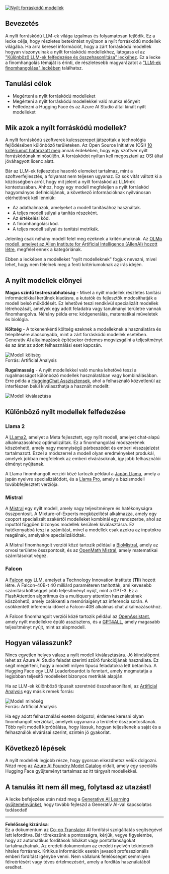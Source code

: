 <!--
CO_OP_TRANSLATOR_METADATA:
{
  "original_hash": "a2a83aac52158c23161046cbd13faa2b",
  "translation_date": "2025-10-17T21:34:10+00:00",
  "source_file": "16-open-source-models/README.md",
  "language_code": "hu"
}
-->
[![Nyílt forráskódú modellek](../../../translated_images/16-lesson-banner.6b56555e8404fda1716382db4832cecbe616ccd764de381f0af6cfd694d05f74.hu.png)](https://youtu.be/CuICgfuHFSg?si=x8SpFRUsIxM9dohN)

## Bevezetés

A nyílt forráskódú LLM-ek világa izgalmas és folyamatosan fejlődik. Ez a lecke célja, hogy részletes betekintést nyújtson a nyílt forráskódú modellek világába. Ha arra keresel információt, hogy a zárt forráskódú modellek hogyan viszonyulnak a nyílt forráskódú modellekhez, látogass el az ["Különböző LLM-ek felfedezése és összehasonlítása" leckéhez](../02-exploring-and-comparing-different-llms/README.md?WT.mc_id=academic-105485-koreyst). Ez a lecke a finomhangolás témáját is érinti, de részletesebb magyarázatot a ["LLM-ek finomhangolása" leckében](../18-fine-tuning/README.md?WT.mc_id=academic-105485-koreyst) találhatsz.

## Tanulási célok

- Megérteni a nyílt forráskódú modelleket
- Megérteni a nyílt forráskódú modellekkel való munka előnyeit
- Felfedezni a Hugging Face és az Azure AI Studio által kínált nyílt modelleket

## Mik azok a nyílt forráskódú modellek?

A nyílt forráskódú szoftverek kulcsszerepet játszottak a technológia fejlődésében különböző területeken. Az Open Source Initiative (OSI) [10 kritériumot határozott meg](https://web.archive.org/web/20241126001143/https://opensource.org/osd?WT.mc_id=academic-105485-koreyst) annak érdekében, hogy egy szoftver nyílt forráskódúnak minősüljön. A forráskódot nyíltan kell megosztani az OSI által jóváhagyott licenc alatt.

Bár az LLM-ek fejlesztése hasonló elemeket tartalmaz, mint a szoftverfejlesztés, a folyamat nem teljesen ugyanaz. Ez sok vitát váltott ki a közösségben arról, hogy mit jelent a nyílt forráskód az LLM-ek kontextusában. Ahhoz, hogy egy modell megfeleljen a nyílt forráskód hagyományos definíciójának, a következő információknak nyilvánosan elérhetőnek kell lenniük:

- Az adathalmazok, amelyeket a modell tanításához használtak.
- A teljes modell súlyai a tanítás részeként.
- Az értékelési kód.
- A finomhangolási kód.
- A teljes modell súlyai és tanítási metrikák.

Jelenleg csak néhány modell felel meg ezeknek a kritériumoknak. Az [OLMo modell, amelyet az Allen Institute for Artificial Intelligence (AllenAI) hozott létre](https://huggingface.co/allenai/OLMo-7B?WT.mc_id=academic-105485-koreyst), megfelel ennek a kategóriának.

Ebben a leckében a modelleket "nyílt modelleknek" fogjuk nevezni, mivel lehet, hogy nem felelnek meg a fenti kritériumoknak az írás idején.

## A nyílt modellek előnyei

**Magas szintű testreszabhatóság** - Mivel a nyílt modellek részletes tanítási információkkal kerülnek kiadásra, a kutatók és fejlesztők módosíthatják a modell belső működését. Ez lehetővé teszi rendkívül specializált modellek létrehozását, amelyek egy adott feladatra vagy tanulmányi területre vannak finomhangolva. Néhány példa erre: kódgenerálás, matematikai műveletek és biológia.

**Költség** - A tokenenkénti költség ezeknek a modelleknek a használatára és telepítésére alacsonyabb, mint a zárt forráskódú modellek esetében. Generatív AI alkalmazások építésekor érdemes megvizsgálni a teljesítményt és az árat az adott felhasználási eset kapcsán.

![Modell költség](../../../translated_images/model-price.3f5a3e4d32ae00b465325159e1f4ebe7b5861e95117518c6bfc37fe842950687.hu.png)  
Forrás: Artificial Analysis

**Rugalmasság** - A nyílt modellekkel való munka lehetővé teszi a rugalmasságot különböző modellek használatában vagy kombinálásában. Erre példa a [HuggingChat Asszisztensek](https://huggingface.co/chat?WT.mc_id=academic-105485-koreyst), ahol a felhasználó közvetlenül az interfészen belül kiválaszthatja a használt modellt:

![Modell kiválasztása](../../../translated_images/choose-model.f095d15bbac922141591fd4fac586dc8d25e69b42abf305d441b84c238e293f2.hu.png)

## Különböző nyílt modellek felfedezése

### Llama 2

A [LLama2](https://huggingface.co/meta-llama?WT.mc_id=academic-105485-koreyst), amelyet a Meta fejlesztett, egy nyílt modell, amelyet chat-alapú alkalmazásokhoz optimalizáltak. Ez a finomhangolási módszerének köszönhető, amely nagy mennyiségű párbeszédet és emberi visszajelzést tartalmazott. Ezzel a módszerrel a modell olyan eredményeket produkál, amelyek jobban megfelelnek az emberi elvárásoknak, így jobb felhasználói élményt nyújtanak.

A Llama finomhangolt verziói közé tartozik például a [Japán Llama](https://huggingface.co/elyza/ELYZA-japanese-Llama-2-7b?WT.mc_id=academic-105485-koreyst), amely a japán nyelvre specializálódott, és a [Llama Pro](https://huggingface.co/TencentARC/LLaMA-Pro-8B?WT.mc_id=academic-105485-koreyst), amely a bázismodell továbbfejlesztett verziója.

### Mistral

A [Mistral](https://huggingface.co/mistralai?WT.mc_id=academic-105485-koreyst) egy nyílt modell, amely nagy teljesítményre és hatékonyságra összpontosít. A Mixture-of-Experts megközelítést alkalmazza, amely egy csoport specializált szakértői modelleket kombinál egy rendszerbe, ahol az inputtól függően bizonyos modellek kerülnek kiválasztásra. Ez hatékonyabbá teszi a számítást, mivel a modellek csak azokra az inputokra reagálnak, amelyekre specializálódtak.

A Mistral finomhangolt verziói közé tartozik például a [BioMistral](https://huggingface.co/BioMistral/BioMistral-7B?text=Mon+nom+est+Thomas+et+mon+principal?WT.mc_id=academic-105485-koreyst), amely az orvosi területre összpontosít, és az [OpenMath Mistral](https://huggingface.co/nvidia/OpenMath-Mistral-7B-v0.1-hf?WT.mc_id=academic-105485-koreyst), amely matematikai számításokat végez.

### Falcon

A [Falcon](https://huggingface.co/tiiuae?WT.mc_id=academic-105485-koreyst) egy LLM, amelyet a Technology Innovation Institute (**TII**) hozott létre. A Falcon-40B-t 40 milliárd paraméteren tanították, ami kevesebb számítási költséggel jobb teljesítményt nyújt, mint a GPT-3. Ez a FlashAttention algoritmus és a multiquery attention használatának köszönhető, amely csökkenti a memóriaigényt az inferencia során. A csökkentett inferencia idővel a Falcon-40B alkalmas chat alkalmazásokhoz.

A Falcon finomhangolt verziói közé tartozik például az [OpenAssistant](https://huggingface.co/OpenAssistant/falcon-40b-sft-top1-560?WT.mc_id=academic-105485-koreyst), amely nyílt modellekre épülő asszisztens, és a [GPT4ALL](https://huggingface.co/nomic-ai/gpt4all-falcon?WT.mc_id=academic-105485-koreyst), amely magasabb teljesítményt nyújt, mint az alapmodell.

## Hogyan válasszunk?

Nincs egyetlen helyes válasz a nyílt modell kiválasztására. Jó kiindulópont lehet az Azure AI Studio feladat szerinti szűrő funkciójának használata. Ez segít megérteni, hogy a modell milyen típusú feladatokra lett betanítva. A Hugging Face egy LLM Leaderboardot is fenntart, amely megmutatja a legjobban teljesítő modelleket bizonyos metrikák alapján.

Ha az LLM-ek különböző típusait szeretnéd összehasonlítani, az [Artificial Analysis](https://artificialanalysis.ai/?WT.mc_id=academic-105485-koreyst) egy másik remek forrás:

![Modell minőség](../../../translated_images/model-quality.aaae1c22e00f7ee1cd9dc186c611ac6ca6627eabd19e5364dce9e216d25ae8a5.hu.png)  
Forrás: Artificial Analysis

Ha egy adott felhasználási eseten dolgozol, érdemes keresni olyan finomhangolt verziókat, amelyek ugyanarra a területre összpontosítanak. Több nyílt modell kipróbálása, hogy lássuk, hogyan teljesítenek a saját és a felhasználók elvárásai szerint, szintén jó gyakorlat.

## Következő lépések

A nyílt modellek legjobb része, hogy gyorsan elkezdhetsz velük dolgozni. Nézd meg az [Azure AI Foundry Model Catalog](https://ai.azure.com?WT.mc_id=academic-105485-koreyst) oldalt, amely egy speciális Hugging Face gyűjteményt tartalmaz az itt tárgyalt modellekkel.

## A tanulás itt nem áll meg, folytasd az utazást!

A lecke befejezése után nézd meg a [Generative AI Learning gyűjteményünket](https://aka.ms/genai-collection?WT.mc_id=academic-105485-koreyst), hogy tovább fejleszd a Generatív AI-val kapcsolatos tudásodat!

---

**Felelősség kizárása**:  
Ez a dokumentum az [Co-op Translator](https://github.com/Azure/co-op-translator) AI fordítási szolgáltatás segítségével lett lefordítva. Bár törekszünk a pontosságra, kérjük, vegye figyelembe, hogy az automatikus fordítások hibákat vagy pontatlanságokat tartalmazhatnak. Az eredeti dokumentum az eredeti nyelvén tekintendő hiteles forrásnak. Kritikus információk esetén javasolt professzionális emberi fordítást igénybe venni. Nem vállalunk felelősséget semmilyen félreértésért vagy téves értelmezésért, amely a fordítás használatából eredhet.